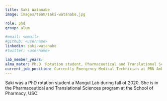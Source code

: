 ```yaml
---
title: Saki Watanabe
image: images/team/saki-watanabe.jpg

role: phd
group: alum

#email: <email>
#github: <username>
linkedin: saki-watanabe
#twitter: <username>

lab_member_years:
alma_mater: Ph.D. Rotation student, Pharmaceutical and Translational Sciences (PHTS) Program, USC School of Pharmacy
current_job_position: Currently Emergency Medical Technician at PRN Ambulance, Inc.
---
```


Saki was a PhD rotation student a Mangul Lab during fall of 2020. 
She is in the Pharmaceutical and Translational Sciences program at the School of Pharmacy, USC.
